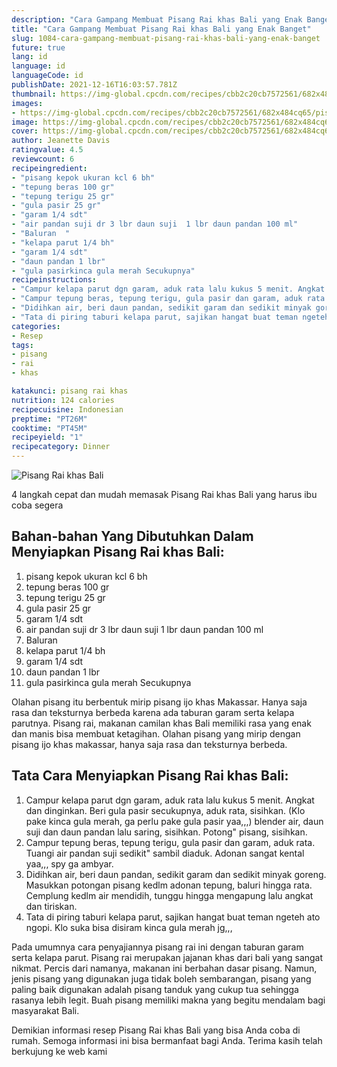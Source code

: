 ```yaml
---
description: "Cara Gampang Membuat Pisang Rai khas Bali yang Enak Banget"
title: "Cara Gampang Membuat Pisang Rai khas Bali yang Enak Banget"
slug: 1084-cara-gampang-membuat-pisang-rai-khas-bali-yang-enak-banget
future: true
lang: id
language: id
languageCode: id
publishDate: 2021-12-16T16:03:57.781Z 
thumbnail: https://img-global.cpcdn.com/recipes/cbb2c20cb7572561/682x484cq65/pisang-rai-khas-bali-foto-resep-utama.png
images:
- https://img-global.cpcdn.com/recipes/cbb2c20cb7572561/682x484cq65/pisang-rai-khas-bali-foto-resep-utama.png
image: https://img-global.cpcdn.com/recipes/cbb2c20cb7572561/682x484cq65/pisang-rai-khas-bali-foto-resep-utama.png
cover: https://img-global.cpcdn.com/recipes/cbb2c20cb7572561/682x484cq65/pisang-rai-khas-bali-foto-resep-utama.png
author: Jeanette Davis
ratingvalue: 4.5
reviewcount: 6
recipeingredient:
- "pisang kepok ukuran kcl 6 bh"
- "tepung beras 100 gr"
- "tepung terigu 25 gr"
- "gula pasir 25 gr"
- "garam 1/4 sdt"
- "air pandan suji dr 3 lbr daun suji  1 lbr daun pandan 100 ml"
- "Baluran  "
- "kelapa parut 1/4 bh"
- "garam 1/4 sdt"
- "daun pandan 1 lbr"
- "gula pasirkinca gula merah Secukupnya"
recipeinstructions:
- "Campur kelapa parut dgn garam, aduk rata lalu kukus 5 menit. Angkat dan dinginkan. Beri gula pasir secukupnya, aduk rata, sisihkan. (Klo pake kinca gula merah, ga perlu pake gula pasir yaa,,,) blender air, daun suji dan daun pandan lalu saring, sisihkan. Potong&#34; pisang, sisihkan."
- "Campur tepung beras, tepung terigu, gula pasir dan garam, aduk rata. Tuangi air pandan suji sedikit&#34; sambil diaduk. Adonan sangat kental yaa,,, spy ga ambyar."
- "Didihkan air, beri daun pandan, sedikit garam dan sedikit minyak goreng. Masukkan potongan pisang kedlm adonan tepung, baluri hingga rata. Cemplung kedlm air mendidih, tunggu hingga mengapung lalu angkat dan tiriskan."
- "Tata di piring taburi kelapa parut, sajikan hangat buat teman ngeteh ato ngopi. Klo suka bisa disiram kinca gula merah jg,,,"
categories:
- Resep
tags:
- pisang
- rai
- khas

katakunci: pisang rai khas 
nutrition: 124 calories
recipecuisine: Indonesian
preptime: "PT26M"
cooktime: "PT45M"
recipeyield: "1"
recipecategory: Dinner
---
```



![Pisang Rai khas Bali](https://img-global.cpcdn.com/recipes/cbb2c20cb7572561/682x484cq65/pisang-rai-khas-bali-foto-resep-utama.png)

4 langkah cepat dan mudah memasak  Pisang Rai khas Bali yang harus ibu coba segera

<!--inarticleads1-->

## Bahan-bahan Yang Dibutuhkan Dalam Menyiapkan Pisang Rai khas Bali:

1. pisang kepok ukuran kcl 6 bh
1. tepung beras 100 gr
1. tepung terigu 25 gr
1. gula pasir 25 gr
1. garam 1/4 sdt
1. air pandan suji dr 3 lbr daun suji  1 lbr daun pandan 100 ml
1. Baluran  
1. kelapa parut 1/4 bh
1. garam 1/4 sdt
1. daun pandan 1 lbr
1. gula pasirkinca gula merah Secukupnya

Olahan pisang itu berbentuk mirip pisang ijo khas Makassar. Hanya saja rasa dan teksturnya berbeda karena ada taburan garam serta kelapa parutnya. Pisang rai, makanan camilan khas Bali memiliki rasa yang enak dan manis bisa membuat ketagihan. Olahan pisang yang mirip dengan pisang ijo khas makassar, hanya saja rasa dan teksturnya berbeda. 

<!--inarticleads2-->

## Tata Cara Menyiapkan Pisang Rai khas Bali:

1. Campur kelapa parut dgn garam, aduk rata lalu kukus 5 menit. Angkat dan dinginkan. Beri gula pasir secukupnya, aduk rata, sisihkan. (Klo pake kinca gula merah, ga perlu pake gula pasir yaa,,,) blender air, daun suji dan daun pandan lalu saring, sisihkan. Potong&#34; pisang, sisihkan.
1. Campur tepung beras, tepung terigu, gula pasir dan garam, aduk rata. Tuangi air pandan suji sedikit&#34; sambil diaduk. Adonan sangat kental yaa,,, spy ga ambyar.
1. Didihkan air, beri daun pandan, sedikit garam dan sedikit minyak goreng. Masukkan potongan pisang kedlm adonan tepung, baluri hingga rata. Cemplung kedlm air mendidih, tunggu hingga mengapung lalu angkat dan tiriskan.
1. Tata di piring taburi kelapa parut, sajikan hangat buat teman ngeteh ato ngopi. Klo suka bisa disiram kinca gula merah jg,,,


Pada umumnya cara penyajiannya pisang rai ini dengan taburan garam serta kelapa parut. Pisang rai merupakan jajanan khas dari bali yang sangat nikmat. Percis dari namanya, makanan ini berbahan dasar pisang. Namun, jenis pisang yang digunakan juga tidak boleh sembarangan, pisang yang paling baik digunakan adalah pisang tanduk yang cukup tua sehingga rasanya lebih legit. Buah pisang memiliki makna yang begitu mendalam bagi masyarakat Bali. 

Demikian informasi  resep Pisang Rai khas Bali   yang bisa Anda coba di rumah. Semoga informasi ini bisa bermanfaat bagi Anda. Terima kasih telah berkujung ke web kami
